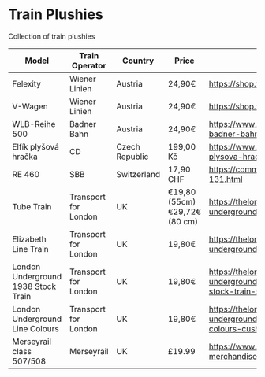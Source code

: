 # Train Plushies

Collection of train plushies

| Model | Train Operator | Country | Price | Weblink |
| ----- | -------------- | ------- | ----- | ------- |
| Felexity | Wiener Linien | Austria | 24,90€ | https://shop.wienerlinien.at/product/1220/show |
| V-Wagen | Wiener Linien | Austria | 24,90€ | https://shop.wienerlinien.at/product/1550/show |
| WLB-Reihe 500 | Badner Bahn | Austria | 24,90€ | https://www.fanshop.wlb.at/fanshop/p/pluesch-badner-bahn |
| Elfík plyšová hračka | CD | Czech Republic | 199,00 Kč | https://www.cd.cz/fanshop/hracky/1375-elfik-plysova-hracka.html| 
| RE 460 | SBB | Switzerland | 17,90 CHF | https://commerce.sbb.ch/de/plusch-lok-sbb-re-460-131.html |
| Tube Train | Transport for London | UK | €19,80 (55cm) €29,72€ (80 cm) | https://thelondontoycompany.co.uk/products/london-underground-train-soft-toy |
| Elizabeth Line Train | Transport for London | UK | 19,80€ | https://thelondontoycompany.co.uk/collections/london-underground/products/elizabeth-line-train-soft-toy |
| London Underground 1938 Stock Train | Transport for London | UK | 19,80€ | https://thelondontoycompany.co.uk/collections/london-underground/products/london-underground-1938-stock-train-soft-toy |
| London Underground Line Colours | Transport for London | UK | 19,80€ | https://thelondontoycompany.co.uk/collections/london-underground/products/london-underground-line-colours-cushion |
| Merseyrail class 507/508 | Merseyrail | UK | £19.99 | https://www.pcitelecom.uk/merseyrail-merchandise/Shop/Product/1 |
